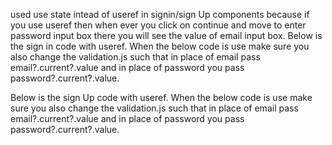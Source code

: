used use state intead of useref in signin/sign Up components because if you use useref then when ever you click on continue and move to enter password input box there you will see the value of email input box.
Below is the sign in code with useref. When the below code is use make sure you also change the validation.js such that in place of email pass email?.current?.value and in place of password you pass password?.current?.value.
<!-- import { useRef, useState } from "react";
import { prime_logo } from "../utils/constants";
import { Link, useNavigate} from "react-router-dom";
import {emailvalidation,passwordvalidation} from "./validation";
import { getAuth, onAuthStateChanged, signInWithEmailAndPassword } from "firebase/auth";
import { useDispatch } from "react-redux";
import { adduser } from "../store/userInfo";
const SignInEmail=()=>{
    const navigate = useNavigate();
    const dispatch = useDispatch();
    const [emailEntered, setemailEntered ] = useState(false);
    const [emailvalidationcheck,setemailvalidationcheck] = useState(true);
    const [passwordvalidationcheck, setpasswordvalidationcheck] = useState(true);
    const [emailValue, setemailValue] = useState();
    const [authError, setauthError] = useState(true);
    const ContinueHandle =()=>{
        setauthError(true);
       const emailvalidationResult=emailvalidation(email);
       setemailvalidationcheck(emailvalidationResult);
       setemailValue(email?.current?.value);
        if (emailvalidationResult===true){
         setemailEntered(true);

        };
    };
    const SignInHandle =()=>{
       const passwordvalidationResult = passwordvalidation(password);
       setpasswordvalidationcheck(passwordvalidationResult);
       if(passwordvalidationResult===true){
        const auth = getAuth();
        signInWithEmailAndPassword(auth, emailValue, password?.current?.value)
         .then((userCredential) => {
              const user = userCredential.user;
              const {name, email, uid} =user;
              
            dispatch(adduser({name:name,email:email,uid:uid}));
            navigate("/home");
         })
         .catch((error) => {
         const errorCode = error.code;
        const errorMessage = error.message;
        setauthError(errorCode + " " + errorMessage);
        setemailEntered(false);
  });

       }
    };
    let password = useRef(null);
    let email = useRef(null);
    return(
        <div className="w-6/12 justify-self-center">
            <div className="p-2 m-4">
                <img className="h-18 w-24 justify-self-center" src={prime_logo} alt="prime"/>
            </div>
            <div className="ring-1 ring-gray-300 w-8/12 justify-self-center rounded-lg p-4">
                <div className="p-2 mx-2">
                    <h1 className="font-bold text-3xl">Sign In</h1>
                </div>
                <div>
                    <div className="p-2 mx-2 font-bold text-lg">
                        {emailEntered?<h3>Enter password</h3>:<h3>Enter your Email</h3>}
                    </div>
                    <div className="mx-2 px-2">
                        {emailEntered?<input ref={password} className="ring-1 ring-black w-full p-1 rounded-sm" type="text" ></input>:
                        <input ref={email}  className="ring-1 ring-black w-full p-1 rounded-sm" type="text"></input>}
                    </div>
                    {emailvalidationcheck===true?null:<p className="text-red-500 mx-4 font-bold">{emailvalidationcheck}</p>}
                    {passwordvalidationcheck===true?null:<p className="text-red-500 mx-4 font-bold">{passwordvalidationcheck}</p>}
                    <div className="mx-2 p-2">
                        {emailEntered?<button className="bg-yellow-400 w-full p-2 rounded-lg my-2 hover:ring-black hover:bg-yellow-500" onClick={SignInHandle}>
                            <p>Sign In</p></button>:<button className="bg-yellow-400 w-full p-2 rounded-lg my-2 hover:ring-black hover:bg-yellow-500" onClick={ContinueHandle}>
                            <p>Continue</p></button>}  
                        {authError===true?null:<p className="text-red-500 font-bold">Invalid Sign In credentails. Please enter valid email and password</p>}      
                    </div>
                    <div className="mx-2 p-2">
                        <h3 className="text-sm -mt-3">
                            By continuing, you agree to the terms and conditions.
                        </h3>
                    </div>
                </div>
            </div>
            <div className="justify-self-center m-4">
            <div>
                <h3 className="justify-self-center">New to Amazon?</h3>
            </div>
            <div className="w-full m-4">
                <Link to="/signup" className="justify-self-center ring-1 rounded-xl ring-gray-400 p-2 hover:bg-gray-100 hover:ring-black">Create your Amazon account</Link>
            </div>
            </div>
            
        </div>
    )
};

export default SignInEmail; -->


Below is the sign Up code with useref. When the below code is use make sure you also change the validation.js such that in place of email pass email?.current?.value and in place of password you pass password?.current?.value.
<!-- import { useRef, useState} from "react";
import { prime_logo } from "../utils/constants";
import { Link, useNavigate } from "react-router-dom";
import { emailvalidation, passwordvalidation } from "./validation";
import { getAuth, createUserWithEmailAndPassword, updateProfile } from "firebase/auth";
import { useDispatch } from "react-redux";
import { adduser } from "../store/userInfo";

const SignUp = ()=>{
    const navigate = useNavigate();
    const dispatch = useDispatch();
    const [emailvalidationcheck,setemailvalidationcheck] = useState(true);
    const [passwordvalidationcheck, setpasswordvalidationcheck] = useState(true);
    const [authError, setauthError] = useState(true);
    const signUphandle =()=>{
        const emailvalidationResult=emailvalidation(email);
        const passwordvalidationResult = passwordvalidation(password);
        setemailvalidationcheck(emailvalidationResult);
        setpasswordvalidationcheck(passwordvalidationResult);
        if(emailvalidationResult===true && passwordvalidationResult===true){
            const auth = getAuth();
            createUserWithEmailAndPassword(auth, email?.current?.value, password?.current?.value)
                .then((userCredential) => {
                const user = userCredential.user;
                updateProfile(user, {
                displayName: username?.current?.value, photoURL: "https://example.com/jane-q-user/profile.jpg"
               }).then(() => {
                const {displayName,email,uid} =user;
                dispatch(adduser({displayName:displayName, email:email,uid:uid}));
                navigate("/home");
               }).catch((error) => {});
             })
                .catch((error) => {
                    const errorCode = error.code;
                    const errorMessage = error.message;
                    setauthError(errorCode + " " + errorMessage)
             });
        }
        };
        const username =useRef(null);
        const password = useRef(null);
        const email = useRef(null);
     return(
            <div className="w-6/12 justify-self-center">
                <div className="p-2 m-4">
                    <img className="h-18 w-24 justify-self-center" src={prime_logo} alt="prime"/>
                </div>
                <div className="ring-1 ring-gray-300 w-8/12 justify-self-center rounded-lg p-4">
                    <div className="p-2 mx-2">
                        <h1 className="font-bold text-3xl">Sign Up</h1>
                    </div>
                    <div>
                        <div className="p-2 mx-2 font-bold text-lg">
                            <h3>User Name</h3>
                        </div>
                        <div className="mx-2 px-2">
                            <input ref={username} className="ring-1 ring-black w-full p-1 rounded-sm" type="text" placeholder="Enter your user name">
                            </input>
                        </div>
                        <div className="p-2 mx-2 font-bold text-lg">
                            <h3>Email</h3>
                        </div>
                        <div className="mx-2 px-2">
                            <input className="ring-1 ring-black w-full p-1 rounded-sm" type="text" placeholder="Enter your email address " ref={email}>
                            </input>
                            {emailvalidationcheck===true?null:<p className="text-red-500 font-bold">{emailvalidationcheck}</p>}
                        </div>
                        <div className="p-2 mx-2 font-bold text-lg">
                            <h3>Password</h3>
                        </div>
                        <div className="mx-2 px-2">
                            <input className="ring-1 ring-black w-full p-1 rounded-sm" type="text" placeholder="Enter your password" ref={password}>
                            </input>
                            {passwordvalidationcheck===true?null:<p className="text-red-500 font-bold">{passwordvalidationcheck}</p>}
                        </div>
                        <div className="mx-2 p-2">
                            <button className="bg-yellow-400 w-full p-2 rounded-lg my-2 hover:ring-black hover:bg-yellow-500" onClick={signUphandle}>
                                Sign Up       
                            </button>
                             {authError===true?null:<p className="text-red-500 font-bold">You are already a user. Please sign In{authError}</p>}
                        </div>
                        <div className="mx-2 p-2">
                            <h3 className="text-sm -mt-3">
                                By continuing, you agree to the terms and conditions.
                            </h3>
                        </div>
                    </div>
                </div>
                <div className="justify-self-center m-4">
                <div>
                    <h3 className="justify-self-center">Already have an account?</h3>
                </div>
                <div className="w-full m-4">
                    <Link to="/" className="justify-self-center ring-1 rounded-xl ring-gray-400 p-2 hover:bg-gray-100 hover:ring-black">Click here to Sign In</Link>
                </div>
                </div>
                
            </div>
        )
};

export default SignUp; -->